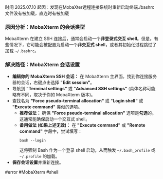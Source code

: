 时间            2025.07.10
起因：发现在MobaXter远程连接系统时重新启动终端./bashrc文件没有被加载，直连时有被加载

### 原因分析：MobaXterm 的会话类型
MobaXterm 在建立 SSH 连接后，通常会启动一个**非登录式交互 shell**。但是，有些情况下，它可能会被配置为启动一个**非交互式 shell**，或者其初始化过程跳过了加载 `~/.bashrc`。

### 解决路径：MobaXterm 会话设置
- **编辑你的 MobaXterm SSH 会话：** 在 MobaXterm 主界面，找到你连接服务器的会话，右键点击选择 **"Edit session"**。
- 导航到 **"Terminal settings"** 或 **"Advanced SSH settings"** (具体名称可能略有不同，取决于你的 MobaXterm 版本)。
- 查找名为 **"Force pseudo-terminal allocation"** 或 **"Login shell"** 或 **"Execute command"** 类似的选项。
    - **推荐做法：** 确保 **"Force pseudo-terminal allocation"** 选项是**勾选**的。这通常能确保启动一个交互式 shell。
    - **备用做法 (如果上述无效)：** 在 **"Execute command"** 或 **"Remote command"** 字段中，尝试填写：
        ```
        bash --login
        ```
        这将强制 Bash 作为一个登录 shell 启动，从而触发 `~/.bash_profile` 或 `~/.profile` 的加载。
- **保存会话设置**并重新连接。

#error #MobaXterm #shell